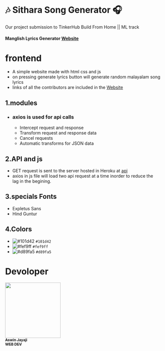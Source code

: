 # 🎶 Sithara Song Generator 🎧
  Our project submission to TinkerHub Build From Home || ML track
  #### Manglish Lyrics Generator [Website](https://nandakishormpai.co/manglish_lyrics_generator/)
  
# frontend 

- A simple website made with html css and js 
- on pressing generate lyrics button will generate random malayalam song lyrics 
- links of all the contributors are included in the [Website](https://nandakishormpai.co/manglish_lyrics_generator/)
## 1.modules 
- ### axios is used for api calls 
  - Intercept request and response
  - Transform request and response data
  - Cancel requests
  - Automatic transforms for JSON data
## 2.API and js 
- GET request is sent to the server hosted in Heroku at [api](https://manglish-lyrics-generator.herokuapp.com/)
- axios in js file will load two api request at a time inorder to reduce the lag in the begining.
## 3.specials Fonts
 - Expletus Sans
 - Hind Guntur
## 4.Colors

  - ![#101d42](https://via.placeholder.com/15/101d42/000000?text=+) `#101d42`
  - ![#fef9ff](https://via.placeholder.com/15/fef9ff/000000?text=+) `#fef9ff`
  - ![#d89fa5](https://via.placeholder.com/15/d89fa5/000000?text=+) `#d89fa5`

# Devoloper
 <td align="center"><a href="https://github.com/aswinjayaji"><img src="https://avatars.githubusercontent.com/u/56126732?v=4" width="180px;" alt=""/><br /><sub><b>Aswin Jayaji<br />WEB DEV</b></sub></a><br />


